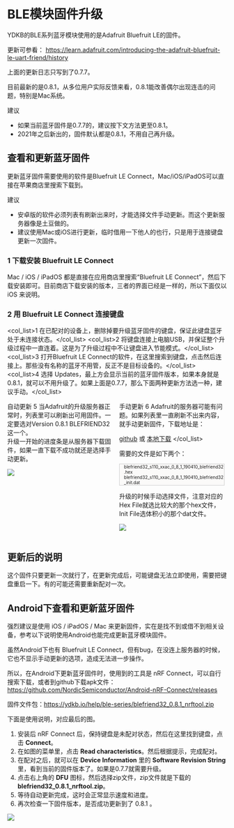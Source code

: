 # BLE模块固件升级
YDKB的BLE系列蓝牙模块使用的是Adafruit Bluefruit LE的固件。

更新可参看： https://learn.adafruit.com/introducing-the-adafruit-bluefruit-le-uart-friend/history

上面的更新日志只写到了0.7.7。

目前最新的是0.8.1，从多位用户实际反馈来看，0.8.1能改善偶尔出现连击的问题，特别是Mac系统。

<html><div class="hint">
<subtitle>建议</subtitle>
<ul><li>如果当前蓝牙固件是0.7.7的，建议按下文方法更至0.8.1。</li>
<li>2021年之后新出的，固件默认都是0.8.1，不用自己再升级。</li></ul>
</div></html>

## 查看和更新蓝牙固件

更新蓝牙固件需要使用的软件是Bluefruit LE Connect，Mac/iOS/iPadOS可以直接在苹果商店里搜索下载到。

<html><div class="hint">
<subtitle>建议</subtitle>
<ul><li>安卓版的软件必须列表有刷新出来时，才能选择文件手动更新。而这个更新服务器像是土豆做的。</li>
<li>建议使用Mac或iOS进行更新，临时借用一下他人的也行，只是用于连接键盘更新一次固件。</li></ul>
</div></html>


### 1 下载安装 Bluefruit LE Connect
Mac / iOS / iPadOS 都是直接在应用商店里搜索“Bluefruit LE Connect”，然后下载安装即可。目前商店下载安装的版本，三者的界面已经是一样的，所以下面仅以 iOS 来说明。

### 2 用 Bluefruit LE Connect 连接键盘 
<col_list>1 在已配对的设备上，删除掉要升级蓝牙固件的键盘，保证此键盘蓝牙处于未连接状态。</col_list>
<col_list>2 将键盘连接上电脑USB，并保证整个升级过程中一直连着。这是为了升级过程中不让键盘进入节能模式。</col_list>
<col_list>3 打开Bluefruit LE Connect的软件，在这里搜索到键盘，点击然后连接上。那些没有名称的蓝牙不用管，反正不是目标设备的。</col_list>
<col_list>4 选择 Updates，最上方会显示当前的蓝牙固件版本，如果本身就是0.8.1，就可以不用升级了。如果上面是0.7.7，那么下面两种更新方法选一种，建议手动。</col_list>

<html>
<two_col>
<div style="float:left;width:48%;">
<col_h5>自动更新</col_h5>
<col_list>5 当Adafruit的升级服务器正常时，列表里可以刷新出可用固件。一定要选对<color red>Version 0.8.1 BLEFRIEND32</color>这一个。<html><br></html>升级一开始的进度条是从服务器下载固件，如果一直下载不成功就还是选择手动更新。
</col_list>

![](/assets/ble_firmware_02.jpg)
</div>

<div style="float:left;width:3%;">&nbsp;</div>
<div style="float:left;width:48%;">
<col_h5>手动更新</col_h5>
<col_list>6 Adafruit的服务器可能有问题。如果列表里一直刷新不出来内容，就手动更新固件，下载地址是：

[github](https://github.com/adafruit/Adafruit_BluefruitLE_Firmware/tree/master/0.8.1/blefriend32) 或 [本地下载](https://ydkb.io/help/ble-series/blefriend32_0.8.1.zip)
</col_list>

需要的文件是如下两个：
<html><div class="code" style="font-size:10px;border:1px solid #ccc;padding-left:10px;background:#fbfaf9">
blefriend32_s110_xxac_0_8_1_190410_blefriend32.hex
blefriend32_s110_xxac_0_8_1_190410_blefriend32_init.dat
</div></html>

升级的时候手动选择文件，注意对应的Hex File就选比较大的那个hex文件，Init File选体积小的那个dat文件。

![](/assets/ada_51_fw.png)
</div>
</two_col>
<div style="clear:both;"></div>
</html>


## 更新后的说明

这个固件只要更新一次就行了，在更新完成后，可能键盘无法立即使用，需要把键盘重启一下。有的可能还需要重新配对一次。


## Android下查看和更新蓝牙固件

强烈建议是使用 iOS / iPadOS / Mac 来更新固件，实在是找不到或借不到相关设备，参考以下说明使用Android也能完成更新蓝牙模块固件。

虽然Android下也有 Bluefruit LE Connect，但有bug，在没连上服务器的时候，它也不显示手动更新的选项，造成无法进一步操作。

所以，在Android下更新蓝牙固件时，使用到的工具是 nRF Connect，可以自行搜索下载，或者到github下载apk文件：https://github.com/NordicSemiconductor/Android-nRF-Connect/releases

固件文件包：https://ydkb.io/help/ble-series/blefriend32_0.8.1_nrftool.zip

下面是使用说明，对应最后的图。
  1. 安装后 nRF Connect 后，保持键盘是未配对状态，然后在这里找到键盘，点击 **Connect**。
  2. 在如图的菜单里，点击 **Read characteristics**。然后根据提示，完成配对。
  3. 在配对之后，就可以在 **Device Information** 里的 **Software Revision String** 里，看到当前的固件版本了。如果是0.7.7就需要升级。
  4. 点击右上角的 **DFU** 图标，然后选择zip文件，zip文件就是下载的 **blefriend32_0.8.1_nrftool.zip**。
  5. 等待自动更新完成，这时会正常显示速度和进度。
  6. 再次检查一下固件版本，是否成功更新到了 0.8.1 。

![](/assets/ble_firmware_android.jpg)
